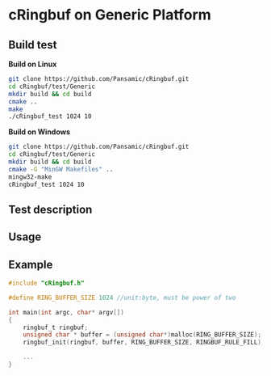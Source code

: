 # cRingbuf on Generic Platform

## Build test

**Build on Linux**

```bash
git clone https://github.com/Pansamic/cRingbuf.git
cd cRingbuf/test/Generic
mkdir build && cd build
cmake ..
make
./cRingbuf_test 1024 10
```

**Build on Windows**

```bash
git clone https://github.com/Pansamic/cRingbuf.git
cd cRingbuf/test/Generic
mkdir build && cd build
cmake -G "MinGW Makefiles" ..
mingw32-make
cRingbuf_test 1024 10
```

## Test description

## Usage


## Example

```c
#include "cRingbuf.h"

#define RING_BUFFER_SIZE 1024 //unit:byte, must be power of two

int main(int argc, char* argv[])
{
    ringbuf_t ringbuf;
    unsigned char * buffer = (unsigned char*)malloc(RING_BUFFER_SIZE);
    ringbuf_init(ringbuf, buffer, RING_BUFFER_SIZE, RINGBUF_RULE_FILL);

    ...
}

```


